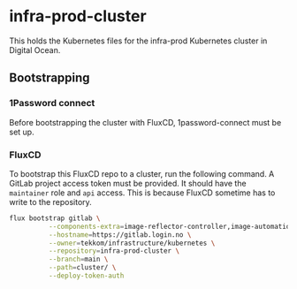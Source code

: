 # infra-prod-cluster

This holds the Kubernetes files for the infra-prod Kubernetes cluster in Digital Ocean.

## Bootstrapping

### 1Password connect

Before bootstrapping the cluster with FluxCD, 1password-connect must be set up.

### FluxCD

To bootstrap this FluxCD repo to a cluster, run the following command. A GitLab project access token must be provided.
It should have the `maintainer` role and `api` access. This is because FluxCD sometime has to write to the repository.

```bash
flux bootstrap gitlab \
          --components-extra=image-reflector-controller,image-automation-controller \
          --hostname=https://gitlab.login.no \
          --owner=tekkom/infrastructure/kubernetes \
          --repository=infra-prod-cluster \
          --branch=main \
          --path=cluster/ \
          --deploy-token-auth
```

